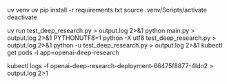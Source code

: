 uv venv
uv pip install -r requirements.txt
source .venv/Scripts/activate
deactivate

uv run test_deep_research.py > output.log 2>&1
python main.py > output.log 2>&1
PYTHONUTF8=1 python -X utf8 test_deep_research.py > output.log 2>&1
python -u test_deep_research.py > output.log 2>&1
kubectl get pods -l app=openai-deep-research

kubectl logs -f openai-deep-research-deployment-66475f8877-4ldn2 > output.log 2>1